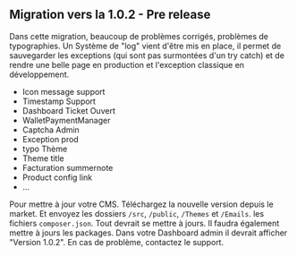 ## Migration vers la 1.0.2 - Pre release

Dans cette migration, beaucoup de problèmes corrigés, problèmes de typographies. Un Système de "log" vient d'être mis en place, il permet de sauvegarder les exceptions (qui sont pas surmontées d'un try catch) et de rendre une belle page en production et l'exception classique en développement.

- Icon message support
- Timestamp Support
- Dashboard Ticket Ouvert
- WalletPaymentManager
- Captcha Admin
- Exception prod
- typo Thème
- Theme title
- Facturation summernote
- Product config link
- ...

Pour mettre à jour votre CMS. Téléchargez la nouvelle version depuis le market. Et envoyez les dossiers `/src`, `/public`, `/Themes` et `/Emails`. les fichiers `composer.json`.
Tout devrait se mettre à jours. Il faudra également mettre à jours les packages. Dans votre Dashboard admin il devrait afficher "Version 1.0.2". En cas de problème, contactez le support.